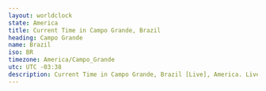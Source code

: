 ```yaml
---
layout: worldclock
state: America
title: Current Time in Campo Grande, Brazil
heading: Campo Grande
name: Brazil
iso: BR
timezone: America/Campo_Grande
utc: UTC -03:38
description: Current Time in Campo Grande, Brazil [Live], America. Live update now time in Campo Grande, timezone America/Campo_Grande, UTC -03:38, Country ISO code & Current Local Time.
---
```


